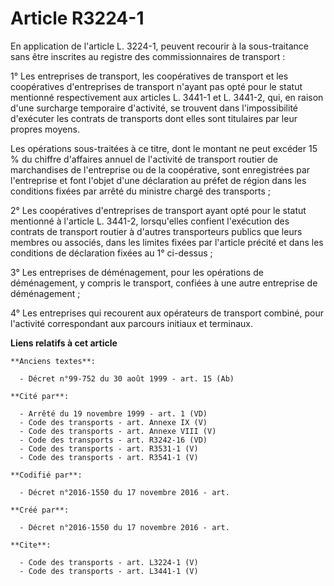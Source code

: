 # Article R3224-1

En application de l'article L. 3224-1, peuvent recourir à la sous-traitance sans être inscrites au registre des
commissionnaires de transport : 

1° Les entreprises de transport, les coopératives de transport et les coopératives d'entreprises de transport n'ayant pas
opté pour le statut mentionné respectivement aux articles L. 3441-1 et L. 3441-2, qui, en raison d'une surcharge temporaire
d'activité, se trouvent dans l'impossibilité d'exécuter les contrats de transports dont elles sont titulaires par leur
propres moyens. 

Les opérations sous-traitées à ce titre, dont le montant ne peut excéder 15 % du chiffre d'affaires annuel de l'activité de
transport routier de marchandises de l'entreprise ou de la coopérative, sont enregistrées par l'entreprise et font l'objet
d'une déclaration au préfet de région dans les conditions fixées par arrêté du ministre chargé des transports ; 

2° Les coopératives d'entreprises de transport ayant opté pour le statut mentionné à l'article L. 3441-2, lorsqu'elles
confient l'exécution des contrats de transport routier à d'autres transporteurs publics que leurs membres ou associés, dans
les limites fixées par l'article précité et dans les conditions de déclaration fixées au 1° ci-dessus ; 

3° Les entreprises de déménagement, pour les opérations de déménagement, y compris le transport, confiées à une autre
entreprise de déménagement ; 

4° Les entreprises qui recourent aux opérateurs de transport combiné, pour l'activité correspondant aux parcours initiaux et
terminaux.

**Liens relatifs à cet article**

	**Anciens textes**:

	  - Décret n°99-752 du 30 août 1999 - art. 15 (Ab)

	**Cité par**:

	  - Arrêté du 19 novembre 1999 - art. 1 (VD)
	  - Code des transports - art. Annexe IX (V)
	  - Code des transports - art. Annexe VIII (V)
	  - Code des transports - art. R3242-16 (VD)
	  - Code des transports - art. R3531-1 (V)
	  - Code des transports - art. R3541-1 (V)

	**Codifié par**:

	  - Décret n°2016-1550 du 17 novembre 2016 - art.

	**Créé par**:

	  - Décret n°2016-1550 du 17 novembre 2016 - art.

	**Cite**:

	  - Code des transports - art. L3224-1 (V)
	  - Code des transports - art. L3441-1 (V)

